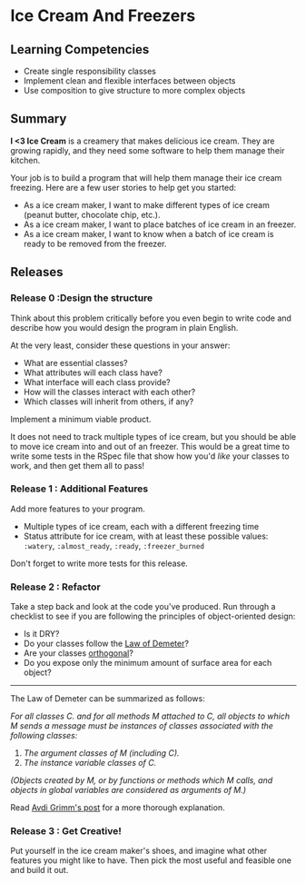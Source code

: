 # Ice Cream And Freezers 
 
## Learning Competencies 

* Create single responsibility classes
* Implement clean and flexible interfaces between objects
* Use composition to give structure to more complex objects

## Summary 

 **I <3 Ice Cream** is a creamery that makes delicious ice cream.  They are growing rapidly, and they need some software to help them manage their kitchen.
  
Your job is to build a program that will help them manage their ice cream freezing.  Here are a few user stories to help get you started:
    
- As a ice cream maker, I want to make different types of ice cream (peanut butter, chocolate chip, etc.).
- As a ice cream maker, I want to place batches of ice cream in an freezer.
- As a ice cream maker, I want to know when a batch of ice cream is ready to be removed from the freezer.

## Releases

### Release 0 :Design the structure

Think about this problem critically before you even begin to write code and describe how you would design the program in plain English.
        
At the very least, consider these questions in your answer:
        
- What are essential classes?
- What attributes will each class have?
- What interface will each class provide?
- How will the classes interact with each other?
- Which classes will inherit from others, if any?


Implement a minimum viable product.

It does not need to track multiple types of ice cream, but you should be able to move ice cream into and out of an freezer.  This would be a great time to write some tests in the RSpec file that show how you'd _like_ your classes to work, and then get them all to pass!

### Release 1 : Additional Features

Add more features to your program.
      
- Multiple types of ice cream, each with a different freezing time
- Status attribute for ice cream, with at least these possible values: `:watery`, `:almost_ready`, `:ready`, `:freezer_burned`

Don't forget to write more tests for this release.

### Release 2 : Refactor

Take a step back and look at the code you've produced.  Run through a checklist to see if you are following the principles of object-oriented design:
        
- Is it DRY?
- Do your classes follow the [Law of Demeter](http://en.wikipedia.org/wiki/Law_of_Demeter)?
- Are your classes [orthogonal](http://stackoverflow.com/a/1527430)?
- Do you expose only the minimum amount of surface area for each object?

---

The Law of Demeter can be summarized as follows:

*For all classes C. and for all methods M attached to C, all objects to which M sends a message must be instances of classes associated with the following classes:*

1. *The argument classes of M (including C).*
2. *The instance variable classes of C.*

*(Objects created by M, or by functions or methods which M calls, and objects in global variables are considered as arguments of M.)*
      
Read [Avdi Grimm's post](http://devblog.avdi.org/2011/07/05/demeter-its-not-just-a-good-idea-its-the-law/) for a more thorough explanation.

### Release 3 : Get Creative!

Put yourself in the ice cream maker's shoes, and imagine what other features you might like to have.  Then pick the most useful and feasible one and build it out. 
